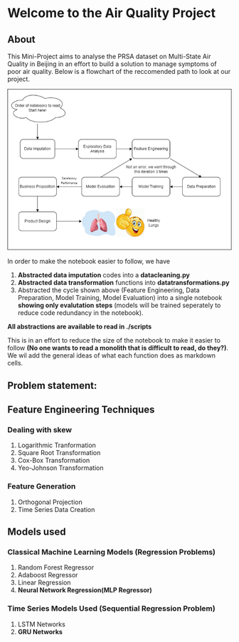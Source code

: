 # Welcome to the Air Quality Project

## About
This Mini-Project aims to analyse the PRSA dataset on Multi-State Air Quality in Beijing in an effort to build a solution to manage symptoms of poor air quality. Below is a flowchart of the reccomended path to look at our project.

<img src="img/file_distribution.drawio (2).png"></img>

In order to make the notebook easier to follow, we have
1. **Abstracted data imputation** codes into a **datacleaning.py**
2. **Abstracted data transformation** functions into **datatransformations.py**
3. Abstracted the cycle shown above (Feature Engineering, Data Preparation, Model Training, Model Evaluation) into a single notebook **showing only evalutation steps** (models will be trained seperately to reduce code redundancy in the notebook).

**All abstractions are available to read in ./scripts**

This is in an effort to reduce the size of the notebook to make it easier to follow **(No one wants to read a monolith that is difficult to read, do they?)**. We wil add the general ideas of what each function does as markdown cells.

## Problem statement:


## Feature Engineering Techniques
### Dealing with skew
1. Logarithmic Tranformation
2. Square Root Transformation
3. Cox-Box Transformation
4. Yeo-Johnson Transformation

### Feature Generation
1. Orthogonal Projection
2. Time Series Data Creation

## Models used
### Classical Machine Learning Models (Regression Problems)
1. Random Forest Regressor
2. Adaboost Regressor
3. Linear Regression
4. **Neural Network Regression(MLP Regressor)**
   
### Time Series Models Used (Sequential Regression Problem)
1. LSTM Networks
2. **GRU Networks**
